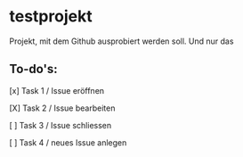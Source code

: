 # testprojekt
Projekt, mit dem Github ausprobiert werden soll. Und nur das

## To-do's:
[x] Task 1 / Issue eröffnen

[X] Task 2 / Issue bearbeiten

[ ] Task 3 / Issue schliessen

[ ] Task 4 / neues Issue anlegen

